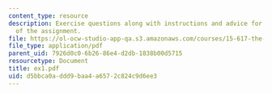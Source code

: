```yaml
---
content_type: resource
description: Exercise questions along with instructions and advice for the completion
  of the assignment.
file: https://ol-ocw-studio-app-qa.s3.amazonaws.com/courses/15-617-the-law-of-corporate-finance-and-financial-markets-spring-2004/d5bbca0addd9baa4a6572c824c9d6ee3_ex1.pdf
file_type: application/pdf
parent_uid: 7926d0c0-6b26-86e4-d2db-1838b00d5715
resourcetype: Document
title: ex1.pdf
uid: d5bbca0a-ddd9-baa4-a657-2c824c9d6ee3
---
```

